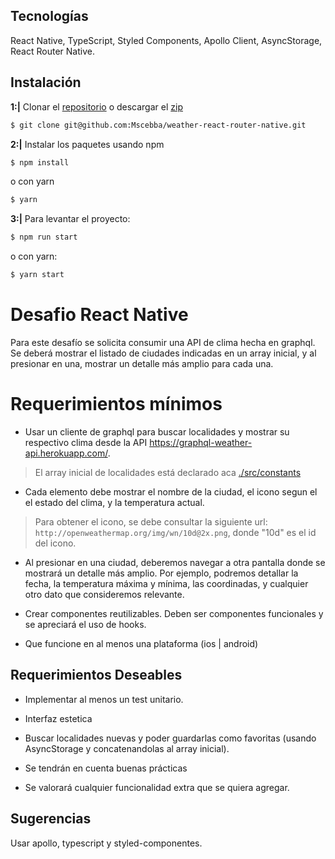 ## Tecnologías

React Native, TypeScript, Styled Components, Apollo Client, AsyncStorage, React Router Native.

## Instalación

**1:|** Clonar el [repositorio](git@github.com:Mscebba/weather-react-router-native.git) o descargar el [zip](https://github.com/Mscebba/weather-react-router-native/archive/refs/heads/master.zip)

```bash
$ git clone git@github.com:Mscebba/weather-react-router-native.git
```

**2:|** Instalar los paquetes usando npm

```bash
$ npm install
```

o con yarn

```bash
$ yarn
```

**3:|** Para levantar el proyecto:

```bash
$ npm run start
```

o con yarn:

```bash
$ yarn start
```

# Desafio React Native

Para este desafío se solicita consumir una API de clima hecha en graphql. Se deberá mostrar el listado de ciudades indicadas en un array inicial, y al presionar en una, mostrar un detalle más amplio para cada una.

# Requerimientos mínimos

- Usar un cliente de graphql para buscar localidades y mostrar su respectivo clima desde la API https://graphql-weather-api.herokuapp.com/.

> El array inicial de localidades está declarado aca [./src/constants](./src/constants.js)

- Cada elemento debe mostrar el nombre de la ciudad, el icono segun el el estado del clima, y la temperatura actual.

> Para obtener el icono, se debe consultar la siguiente url: `http://openweathermap.org/img/wn/10d@2x.png`, donde "10d" es el id del icono.

- Al presionar en una ciudad, deberemos navegar a otra pantalla donde se mostrará un detalle más amplio. Por ejemplo, podremos detallar la fecha, la temperatura máxima y mínima, las coordinadas, y cualquier otro dato que consideremos relevante.

- Crear componentes reutilizables. Deben ser componentes funcionales y se apreciará el uso de hooks.

- Que funcione en al menos una plataforma (ios | android)

## Requerimientos Deseables

- Implementar al menos un test unitario.

- Interfaz estetica

- Buscar localidades nuevas y poder guardarlas como favoritas (usando AsyncStorage y concatenandolas al array inicial).

- Se tendrán en cuenta buenas prácticas

- Se valorará cualquier funcionalidad extra que se quiera agregar.

## Sugerencias

Usar apollo, typescript y styled-componentes.
